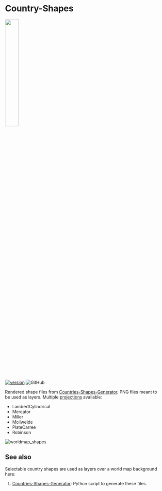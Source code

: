 # Country-Shapes
[<img src="https://user-images.githubusercontent.com/83307074/173630971-d75d3631-0711-4e7c-b494-11347fea6889.png" width=30% height=30%>](https://www.naturalearthdata.com/downloads/50m-natural-earth-1/50m-natural-earth-i-with-shaded-relief-and-water/)

[![version][version_badge]][changelog]
![GitHub](https://img.shields.io/github/license/regorxxx/country-shapes)

Rendered shape files from [Countries-Shapes-Generator](https://github.com/regorxxx/countries-shapes-generator). PNG files meant to be used as layers.
Multiple [projections](https://scitools.org.uk/cartopy/docs/latest//reference/projections.html) available:
- LambertCylindrical
- Mercator
- Miller
- Mollweide
- PlateCarree
- Robinson

![worldmap_shapes](https://user-images.githubusercontent.com/83307074/173636127-d3d96671-2780-4698-93d7-9a4a7654143a.png)

## See also
Selectable country shapes are used as layers over a world map background here:

 1. [Countries-Shapes-Generator](https://github.com/regorxxx/countries-shapes-generator): Python script to generate these files.
 
[changelog]: CHANGELOG.md
[version_badge]: https://img.shields.io/github/release/regorxxx/country-shapes.svg
